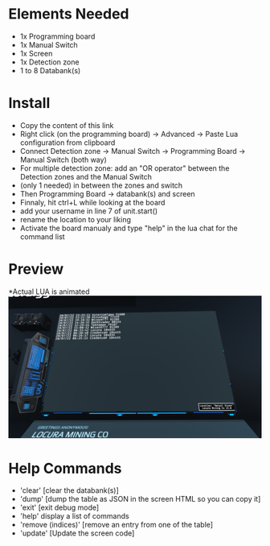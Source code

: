 # Elements Needed
- 1x Programming board
- 1x Manual Switch
- 1x Screen
- 1x Detection zone
- 1 to 8 Databank(s)

# Install
- Copy the content of this link
- Right click (on the programming board) -> Advanced -> Paste Lua configuration from clipboard
- Connect Detection zone -> Manual Switch -> Programming Board -> Manual Switch (both way)
- For multiple detection zone: add an "OR operator" between the Detection zones and the Manual Switch
- (only 1 needed) in between the zones and switch
- Then Programming Board -> databank(s) and screen
- Finnaly, hit ctrl+L while looking at the board
- add your username in line 7 of unit.start()
- rename the location to your liking
- Activate the board manualy and type "help" in the lua chat for the command list

# Preview
*Actual LUA is animated
![Image of Screen](DU-Player-Logger.png?raw=true)

# Help Commands
- 'clear' [clear the databank(s)]
- 'dump' [dump the table as JSON in the screen HTML so you can copy it]
- 'exit' [exit debug mode]
- 'help' display a list of commands
- 'remove (indices)' [remove an entry from one of the table]
- 'update' [Update the screen code]
